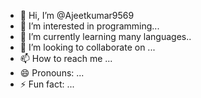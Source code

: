 - 👋 Hi, I’m @Ajeetkumar9569
- 👀 I’m interested in programming...
- 🌱 I’m currently learning many languages..
- 💞️ I’m looking to collaborate on ...
- 📫 How to reach me ...
- 😄 Pronouns: ...
- ⚡ Fun fact: ...

<!---
Ajeetkumar9569/Ajeetkumar9569 is a ✨ special ✨ repository because its `README.md` (this file) appears on your GitHub profile.
You can click the Preview link to take a look at your changes.
--->
